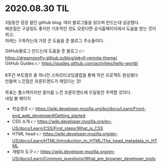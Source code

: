 # 2020.08.30 TIL

3일동안 끙끙 앓던 github blog. 여러 블로그들을 읽으며 만드는데 성공했다.</br>
배운점은 구글링도 좋지만 기초적인 것도 모른다면 공식홈페이지에서 도움을 받는 것이 최고.</br>
아래는 구축하는데 가장 큰 도움을 준 블로그 주소들이다.

GitHub블로그 만드는데 도움을 준 블로그 👉 https://dreamgonfly.github.io/blog/jekyll-remote-theme/</br>
GitHub Guides 👉 https://guides.github.com/activities/hello-world/

8주간 부트캠프 중 하나인 스파르타코딩클럽을 통해 작은 프로젝트 완성했다</br>
만들며 느낀점은 프론트엔드가 재밌다는 것!</br>   
목표는 풀스택이지만 흥미를 느낀 프론트엔드에 두달동안 주력할 것이다.
</br>
내일 볼 페이지</br>
* 학습경로 👉 https://wiki.developer.mozilla.org/ko/docs/Learn/Front-end_web_developer#Getting_started</br>
* CSS 소개 👉 https://wiki.developer.mozilla.org/en-US/docs/Learn/CSS/First_steps/What_is_CSS</br>
* HTML head 👉 https://wiki.developer.mozilla.org/en-US/docs/Learn/HTML/Introduction_to_HTML/The_head_metadata_in_HTML</br>
* 개발자 도구 👉 https://wiki.developer.mozilla.org/en-US/docs/Learn/Common_questions/What_are_browser_developer_tools</br>

